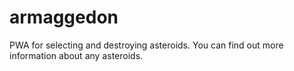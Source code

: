 # armaggedon
PWA for selecting and destroying asteroids. 
You can find out more information about any asteroids.

